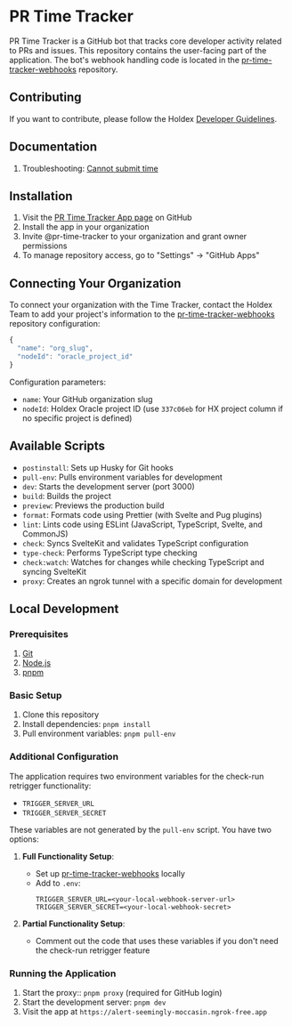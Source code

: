 # PR Time Tracker

PR Time Tracker is a GitHub bot that tracks core developer activity related to PRs and issues. This repository contains the user-facing part of the application. The bot's webhook handling code is located in the [pr-time-tracker-webhooks](https://github.com/holdex/pr-time-tracker-webhooks) repository.

## Contributing

If you want to contribute, please follow the Holdex [Developer Guidelines](https://github.com/holdex/developers).

## Documentation

1. Troubleshooting: [Cannot submit time](docs/cannot-submit-time/not-found.md)

## Installation

1. Visit the [PR Time Tracker App page](https://github.com/apps/pr-time-tracker) on GitHub
2. Install the app in your organization
3. Invite @pr-time-tracker to your organization and grant owner permissions
4. To manage repository access, go to "Settings" -> "GitHub Apps"

## Connecting Your Organization

To connect your organization with the Time Tracker, contact the Holdex Team to add your project's information to the [pr-time-tracker-webhooks](https://github.com/holdex/pr-time-tracker-webhooks) repository configuration:

```javascript
{
  "name": "org_slug",
  "nodeId": "oracle_project_id"
}
```

Configuration parameters:

- `name`: Your GitHub organization slug
- `nodeId`: Holdex Oracle project ID (use `337c06eb` for HX project column if no specific project is defined)

## Available Scripts

- `postinstall`: Sets up Husky for Git hooks
- `pull-env`: Pulls environment variables for development
- `dev`: Starts the development server (port 3000)
- `build`: Builds the project
- `preview`: Previews the production build
- `format`: Formats code using Prettier (with Svelte and Pug plugins)
- `lint`: Lints code using ESLint (JavaScript, TypeScript, Svelte, and CommonJS)
- `check`: Syncs SvelteKit and validates TypeScript configuration
- `type-check`: Performs TypeScript type checking
- `check:watch`: Watches for changes while checking TypeScript and syncing SvelteKit
- `proxy`: Creates an ngrok tunnel with a specific domain for development

## Local Development

### Prerequisites

1. [Git](https://git-scm.com/downloads)
2. [Node.js](https://nodejs.org/en/download/package-manager)
3. [pnpm](https://pnpm.io/installation)

### Basic Setup

1. Clone this repository
2. Install dependencies: `pnpm install`
3. Pull environment variables: `pnpm pull-env`

### Additional Configuration

The application requires two environment variables for the check-run retrigger functionality:

- `TRIGGER_SERVER_URL`
- `TRIGGER_SERVER_SECRET`

These variables are not generated by the `pull-env` script. You have two options:

1. **Full Functionality Setup**:

   - Set up [pr-time-tracker-webhooks](https://github.com/holdex/pr-time-tracker-webhooks) locally
   - Add to `.env`:
     ```
     TRIGGER_SERVER_URL=<your-local-webhook-server-url>
     TRIGGER_SERVER_SECRET=<your-local-webhook-secret>
     ```

2. **Partial Functionality Setup**:
   - Comment out the code that uses these variables if you don't need the check-run retrigger feature

### Running the Application

1. Start the proxy:: `pnpm proxy` (required for GitHub login)
2. Start the development server: `pnpm dev`
3. Visit the app at `https://alert-seemingly-moccasin.ngrok-free.app`
